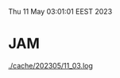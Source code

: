 Thu 11 May 03:01:01 EEST 2023
# JAM
<a href='./cache/202305/11_03.log'>./cache/202305/11_03.log</a>
